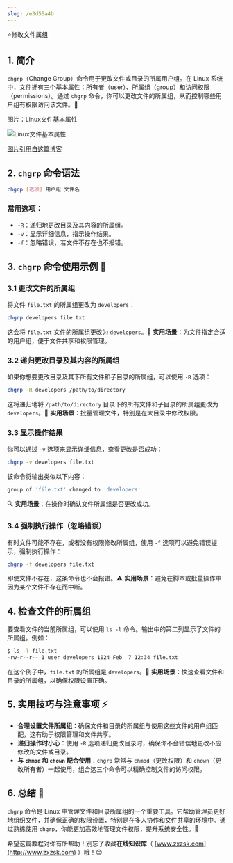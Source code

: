 ```yaml
---
slug: /e3d55a4b
---
```

⭐修改文件属组

## 1. 简介

`chgrp`（Change Group）命令用于更改文件或目录的所属用户组。在 Linux 系统中，文件拥有三个基本属性：所有者（user）、所属组（group）和访问权限（permissions）。通过 `chgrp` 命令，你可以更改文件的所属组，从而控制哪些用户组有权限访问该文件。🔑

图片：Linux文件基本属性

![Linux文件基本属性](https://img.zxzsk.com/1/1870130-20210125212344425-524325394.png)

[图片引用自这篇博客](https://www.cnblogs.com/ydqblogs/p/14323747.html)

## 2. `chgrp` 命令语法

```bash
chgrp [选项] 用户组 文件名
```

### 常用选项：

- `-R`：递归地更改目录及其内容的所属组。
- `-v`：显示详细信息，指示操作结果。
- `-f`：忽略错误，若文件不存在也不报错。

## 3. `chgrp` 命令使用示例 🎯

### 3.1 更改文件的所属组

将文件 `file.txt` 的所属组更改为 `developers`：

```bash
chgrp developers file.txt
```

这会将 `file.txt` 文件的所属组更改为 `developers`。🎉 **实用场景**：为文件指定合适的用户组，便于文件共享和权限管理。

### 3.2 递归更改目录及其内容的所属组

如果你想要更改目录及其下所有文件和子目录的所属组，可以使用 `-R` 选项：

```bash
chgrp -R developers /path/to/directory
```

这将递归地将 `/path/to/directory` 目录下的所有文件和子目录的所属组更改为 `developers`。🚀 **实用场景**：批量管理文件，特别是在大目录中修改权限。

### 3.3 显示操作结果

你可以通过 `-v` 选项来显示详细信息，查看更改是否成功：

```bash
chgrp -v developers file.txt
```

该命令将输出类似以下内容：

```bash
group of 'file.txt' changed to 'developers'
```

🔍 **实用场景**：在操作时确认文件所属组是否更改成功。

### 3.4 强制执行操作（忽略错误）

有时文件可能不存在，或者没有权限修改所属组，使用 `-f` 选项可以避免错误提示，强制执行操作：

```bash
chgrp -f developers file.txt
```

即使文件不存在，这条命令也不会报错。⚠️ **实用场景**：避免在脚本或批量操作中因为某个文件不存在而中断。

## 4. 检查文件的所属组

要查看文件的当前所属组，可以使用 `ls -l` 命令。输出中的第二列显示了文件的所属组。例如：

```bash
$ ls -l file.txt
-rw-r--r-- 1 user developers 1024 Feb  7 12:34 file.txt
```

在这个例子中，`file.txt` 的所属组是 `developers`。📜 **实用场景**：快速查看文件和目录的所属组，以确保权限设置正确。

## 5. 实用技巧与注意事项 ⚡

- **合理设置文件所属组**：确保文件和目录的所属组与使用这些文件的用户组匹配，这有助于权限管理和文件共享。
- **递归操作时小心**：使用 `-R` 选项递归更改目录时，确保你不会错误地更改不应修改的文件或目录。
- **与 `chmod` 和 `chown` 配合使用**：`chgrp` 常常与 `chmod`（更改权限）和 `chown`（更改所有者）一起使用，组合这三个命令可以精确控制文件的访问权限。

## 6. 总结 📝

`chgrp` 命令是 Linux 中管理文件和目录所属组的一个重要工具。它帮助管理员更好地组织文件，并确保正确的权限设置，特别是在多人协作和文件共享的环境中。通过熟练使用 `chgrp`，你能更加高效地管理文件权限，提升系统安全性。💪

希望这篇教程对你有所帮助！别忘了收藏**在线知识库**（ [www.zxzsk.com](http://www.zxzsk.com) ）哦！😊
